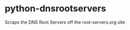 python-dnsrootservers
=====================

Scraps the DNS Root Servers off the root-servers.org site
